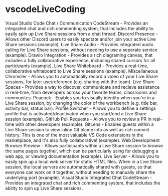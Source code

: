 # vscodeLiveCoding
Visual Studio Code
Chat / Communication
CodeStream - Provides an integrated chat and rich commenting system, that includes the ability to easily spin up Live Share sessions from a chat thread.
Discord Presence - Allows other Discord users to easily spectate and/or join your active Live Share sessions (example).
Live Share Audio - Provides integrated audio calling for Live Share sessions, without needing to use a seperate service (example).
Drawio Integration - Provides a rich diagraming canvas, that includes a fully collaborative experience, including shared cursors for all participants (example).
Live Share Whiteboard - Provides a real-time, collaborative whiteboard to Live Share sessions (example).
Miscellaneous
Chronicler - Allows you to automatically record a video of your Live Share sessions, for later use/reference (e.g. sharing with the team).
Live Share Spaces - Provides a way to discover, communicate and recieve assistance in real-time, from developers across your favorite teams, classrooms and communites.
Peacock - Enables you to visually identity when you’re in a Live Share session, by changing the color of the workbench (e.g. title bar, activity bar, status bar).
Profile Switcher - Allows you to define a settings profile that is activated/deactivated when you start/end a Live Share session (example).
GitHub Pull Requests - Allows you to review a PR in real-time with other developers (example).
GitLens - Enables guests within a Live Share session to view inline Git blame info as well as rich commit history. This is one of the most valuable VS Code extensions in the marketplace, and it's also fully collaborative! (example).
Web Development
Browser Preview - Allows participants within a Live Share session to browse the same pages together, which can be particularly using for debugging a web app, or viewing documentation (example).
Live Server - Allows you to easily spin up a local web server for static HTML files. When in a Live Share session, the local servers are automatically shared with guests, so that everyone can work on it together, without needing to manually share the underlying port (example).
Visual Studio
Integrated Chat
CodeStream - Provides an integrated chat and rich commenting system, that includes the ability to spin up Live Share sessions.
